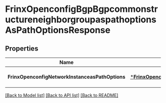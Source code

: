 # FrinxOpenconfigBgpBgpcommonstructureneighborgroupaspathoptionsAsPathOptionsResponse

## Properties
Name | Type | Description | Notes
------------ | ------------- | ------------- | -------------
**FrinxOpenconfigNetworkInstanceasPathOptions** | [***FrinxOpenconfigBgpBgpcommonstructureneighborgroupaspathoptionsAsPathOptions**](frinx.openconfig.bgp.bgpcommonstructureneighborgroupaspathoptions.AsPathOptions.md) |  | [optional] [default to null]

[[Back to Model list]](../README.md#documentation-for-models) [[Back to API list]](../README.md#documentation-for-api-endpoints) [[Back to README]](../README.md)


